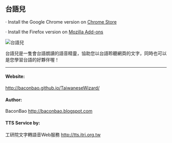 台語兒
---------------------------------------
‧ Install the Google Chrome version on [Chrome Store](https://chrome.google.com/webstore/detail/%E5%8F%B0%E8%AA%9E%E5%85%92/kckmkinefemhpfnilhkkipfaofenfoja)

‧ Install the Firefox version on [Mozilla Add-ons](https://addons.mozilla.org/zh-TW/firefox/addon/taiwanesewizard/)

![台語兒](http://2.bp.blogspot.com/-90nYQv7Yack/UsAfkPZTlRI/AAAAAAAACNc/NzOAu4_Baq0/s300/github.png)

台語兒是一隻會台語朗讀的語音精靈，協助您以台語聆聽網頁的文字，同時也可以是您學習台語的好夥伴喔！

---------------------------------------
#### Website: ####
<http://baconbao.github.io/TaiwaneseWizard/>

#### Author: ####
BaconBao <http://baconbao.blogspot.com>

#### TTS Service by: ####
工研院文字轉語音Web服務 <http://tts.itri.org.tw>